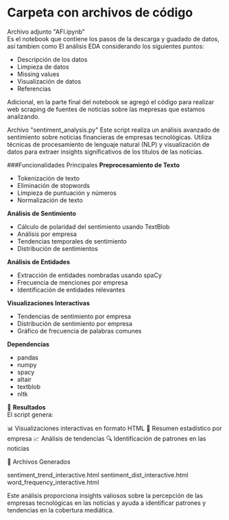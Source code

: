 # Carpeta con archivos de código

Archivo adjunto "AFI.ipynb"  
Es el notebook que contiene los pasos de la descarga y guadado de datos, así tambien como El análisis EDA considerando los siguientes puntos:
* Descripción de los datos
* Limpieza de datos
* Missing values
* Visualización de datos
* Referencias

Adicional, en la parte final del notebook se agregó el código para realizar web scraping de fuentes de noticias sobre las mepresas que estamos analizando. 


Archivo "sentiment_analysis.py"
Este script realiza un análisis avanzado de sentimiento sobre noticias financieras de empresas tecnológicas. Utiliza técnicas de procesamiento de lenguaje natural (NLP) y visualización de datos para extraer insights significativos de los títulos de las noticias.

###Funcionalidades Principales
**Preprocesamiento de Texto**

- Tokenización de texto
- Eliminación de stopwords
- Limpieza de puntuación y números
- Normalización de texto

**Análisis de Sentimiento** 

- Cálculo de polaridad del sentimiento usando TextBlob
- Análisis por empresa
- Tendencias temporales de sentimiento
- Distribución de sentimientos

**Análisis de Entidades**

- Extracción de entidades nombradas usando spaCy
- Frecuencia de menciones por empresa
- Identificación de entidades relevantes

**Visualizaciones Interactivas**  

- Tendencias de sentimiento por empresa
- Distribución de sentimiento por empresa
- Gráfico de frecuencia de palabras comunes

**Dependencias**

- pandas
- numpy
- spacy
- altair
- textblob
- nltk

📄 **Resultados**  
El script genera:    

📊 Visualizaciones interactivas en formato HTML
📝 Resumen estadístico por empresa
📈 Análisis de tendencias
🔍 Identificación de patrones en las noticias

📂 Archivos Generados

sentiment_trend_interactive.html
sentiment_dist_interactive.html
word_frequency_interactive.html

Este análisis proporciona insights valiosos sobre la percepción de las empresas tecnológicas en las noticias y ayuda a identificar patrones y tendencias en la cobertura mediática.
